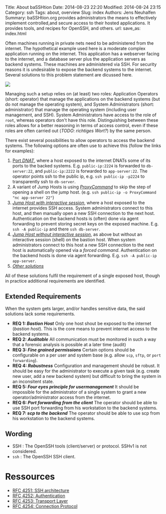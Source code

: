 Title: About baSSHtion
Date: 2014-08-23 22:20
Modified: 2014-08-24 23:15
Category: ssh
Tags: about, overview
Slug: index
Authors: Jens Neuhalfen
Summary: baSSHtion.org provides administrators the means to effectively implement controlled,and secure access to their hosted applications. It provides tools, and recipes for OpenSSH, and others.
url: 
save_as: index.html


Often machines running in private nets need to be administered from the internet. The hypothetical example used here is a moderate complex application running on the internet. This application has a webserver facing to the internet, and a database server plus the application servers as backend systems. These machines are administered via SSH. For security reasons it is undesirable to expose the backend systems to the internet. Several solutions to this problem statement are dicussed here.

![]({filename}/images/Overview.png)

Managing such a setup relies on (at least) two roles: Application Operators (short: operator) that manage the applications on the backend systems (but do not manage the operating system), and System Administrators (short: administrator) that manage the operating system (including user management, and SSH). System Administrators have access to the role of `root`, whereas operators don't have this role. Distinguishing between these roles allows for a better reasoning in terms of access control, even if these roles are often carried out (*TODO: richtiges Wort?*) by the same person.

There exist several possibilities to allow operators to access the backend systems. The following options are often use to achieve this (follow the links for examples):

1. [Port *DNAT*]({filename}/DNAT.md), where a host exposed to the internet DNATs some of its ports to the backed systems. E.g. `public-ip:2224` is forwarded to `db-server:22`, and `public-ip:2222` is forwarded to `app-server:22`. The operator points ssh to the public ip, e.g. `ssh public-ip -p2224` to transparently ssh to `db-server`.
2. A variant of Jump Hosts is using [*ProxyCommand*](ProxyCommand.md) to skip the step of opening a shell on the jump host. (e.g. `ssh public-ip -o ProxyCommand "nc app-server 22"`)
3. [*Jump Host with interactive session*]({filename}/JumpHostInteractive.md), where a host exposed to the internet provides SSH access. System administrators connect to this host, and then manually open a new SSH connection to the next host. Authentication on the backend hosts is (often) done via agent forwarding to prevent storing secret keys on the exposed machine. E.g. `ssh -A public-ip` and there `ssh db-server`.
4. [*Jump Host without interactive session*]({filename}/JumpHostNonInteractive.md), as above but without an interactive session (shell) on the bastion host. When system administrators connect to this host a new SSH connection to the next host is automatically opened via a _forced command_. Authentication on the backend hosts is done via agent forwarding. E.g. `ssh -A public-ip app-server`.
5. [*Other solutions*]({filename}/others.md)

All of these solutions fulfil the requirement of a single exposed host, though in practice additional requirements are identified.

Extended Requirements
----------------------

When the system gets larger, and/or handles sensitive data, the said solutions lack some requirements. 

- **REQ 1: _Bastion Host_** Only one host shout be exposed to the internet (_bastion host_). This is the core means to prevent internet access to the backend systems.
- **REQ 2: _Auditable_** All communication must be monitored in such a way that a forensic analysis is possible at a later time (audit)
- **REQ 3: _Fine grained permissions_** Certain options should be configurable on a per user and system base (e.g. allow `scp`, `sftp`, or `port forwarding`).
- **REQ 4: _Robustness_** Configuration and management should be robust. It should be easy for the administrator to execute a given task (e.g. create new user, add a new backend system) but difficult to bring the system in an inconsitent state.
- **REQ 5: _Four eyes principle for usermanagement_** It should be impossible for the administrator of a single system to grant a new operator/administrator access from the internet.
- **REQ 6: _Port forwarding from the client_** The operator should be able to use SSH port forwarding from his workstation to the backend systems.
- **REQ 7: _scp to the backend_** The operator should be able to use scp from his workstation to the backend systems.


Wording
----------
* SSH : The OpenSSH tools (client/server) or protocol. SSHv1 is not considered.
* `ssh` : The OpenSSH SSH client.



# Ressources
* [RFC 4251: SSH architecture](http://datatracker.ietf.org/doc/rfc4251/?include_text=1)
* [RFC 4252: Authentication](http://datatracker.ietf.org/doc/rfc4252/?include_text=1)
* [RFC 4253: Transport Layer](http://datatracker.ietf.org/doc/rfc4253/?include_text=1)
* [RFC 4254: Connection Protocol](http://datatracker.ietf.org/doc/rfc4254/?include_text=1)
